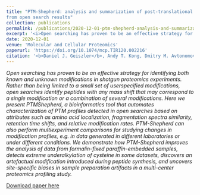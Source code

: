 ```yaml
---
title: "PTM-Shepherd: analysis and summarization of post-translational and chemical modifications
from open search results"
collection: publications
permalink: /publications/2020-12-01-ptm-shepherd-analysis-and-summarization
excerpt: '<i>Open searching has proven to be an effective strategy for identifying both known and unknown modifications in shotgun proteomics experiments. Rather than being limited to a small set of userspecified modifications, open searches identify peptides with any mass shift that may correspond to a single modification or a combination of several modifications. Here we present PTMShepherd, a bioinformatics tool that automates characterization of PTM profiles detected in open searches based on attributes such as amino acid localization, fragmentation spectra similarity, retention time shifts, and relative modification rates. PTM-Shepherd can also perform multiexperiment comparisons for studying changes in modification profiles, e.g. in data generated in different laboratories or under different conditions. We demonstrate how PTM-Shepherd improves the analysis of data from formalin-fixed paraffin-embedded samples, detects extreme underalkylation of cysteine in some datasets, discovers an artefactual modification introduced during peptide synthesis, and uncovers site-specific biases in sample preparation artifacts in a multi-center proteomics profiling study.</i>'
date: 2020-12-01
venue: 'Molecular and Cellular Proteomics'
paperurl: 'https://doi.org/10.1074/mcp.TIR120.002216'
citation: '<b>Daniel J. Geiszler</b>, Andy T. Kong, Dmitry M. Avtonomov, Fengchao Yu, Felipe da Veiga Leprevost, Alexey I. Nesvizhskii. (2020). &quot;PTM-Shepherd: analysis and summarization of post-translational and chemical modifications from open search results.&quot; <i>Mol. Cell Proteomics</i>. In press.'
---
```

<i>Open searching has proven to be an effective strategy for identifying both known and unknown
modifications in shotgun proteomics experiments. Rather than being limited to a small set of userspecified modifications, open searches identify peptides with any mass shift that may correspond to a single modification or a combination of several modifications. Here we present PTMShepherd, a bioinformatics tool that automates characterization of PTM profiles detected in open searches based on attributes such as amino acid localization, fragmentation spectra similarity, retention time shifts, and relative modification rates. PTM-Shepherd can also perform multiexperiment comparisons for studying changes in modification profiles, e.g. in data generated in different laboratories or under different conditions. We demonstrate how PTM-Shepherd improves the analysis of data from formalin-fixed paraffin-embedded samples, detects extreme underalkylation of cysteine in some datasets, discovers an artefactual modification introduced during peptide synthesis, and uncovers site-specific biases in sample preparation artifacts in a multi-center proteomics profiling study.</i>

[Download paper here](https://www.mcponline.org/content/mcprot/early/2020/12/01/mcp.TIR120.002216.full.pdf)
